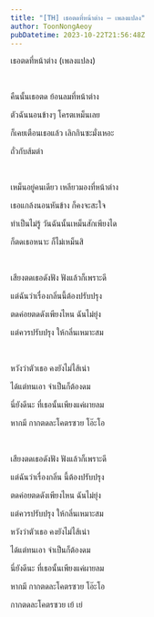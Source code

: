```yaml
---
title: "[TH] เธอตดที่หน้าต่าง – เพลงแปลง"
author: ToonNongAeoy
pubDatetime: 2023-10-22T21:56:48Z
---
```


เธอตดที่หน้าต่าง (เพลงแปลง)

&nbsp;

คืนนั้นเธอตด ย้อนลมที่หน้าต่าง

ตัวฉันนอนข้างๆ โครตเหม็นเลย

ก็เคยเตือนเธอแล้ว เลิกกินซะมั่งเหอะ

ถั่วกับส้มตำ

&nbsp;

เหม็นอยู่คนเดียว เหลียวมองที่หน้าต่าง

เธอแกล้งนอนหันข้าง ก็คงจะสะใจ

ทำเป็นไม่รู้ วันฉันนั้นเหม็นสักเพียงได

ก็ตดเธอหนาะ ก็ไม่เหม็นสิ

&nbsp;

เสียงตดเธอดังฟัง ฟังแล้วก็เพราะดี

แต่ฉันว่าเรื่องกลิ่นนี้ต้องปรับปรุง

ตดค่อยตดดังเพียงไหน ฉันไม่ยุ่ง

แต่ควรปรับปรุง ให้กลิ่นเหมาะสม

&nbsp;

หวังว่าตัวเธอ คงยังไม่ไส้เน่า

ได้แต่ทนเอา จำเป็นก็ต้องดม

นี่ยังดีนะ ที่เธอนั้นเพียงแค่ผายลม

หากมี กากตดละโคตรซวย โอ๊ะโอ

&nbsp;

เสียงตดเธอดังฟัง ฟังแล้วก็เพราะดี

แต่ฉันว่าเรื่องกลิ่น นี้ต้องปรับปรุง

ตดค่อยตดดังเพียงไหน ฉันไม่ยุ่ง

แต่ควรปรับปรุง ให้กลิ่นเหมาะสม

หวังว่าตัวเธอ คงยังไม่ไส้เน่า

ได้แต่ทนเอา จำเป็นก็ต้องดม


นี่ยังดีนะ ที่เธอนั้นเพียงแค่ผายลม

หากมี กากตดละโคตรซวย โอ๊ะโอ

กากตดละโคตรซวย เย้ เย่